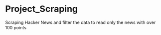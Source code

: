 # Project_Scraping
Scraping Hacker News and filter the data to read only the news with over 100 points
